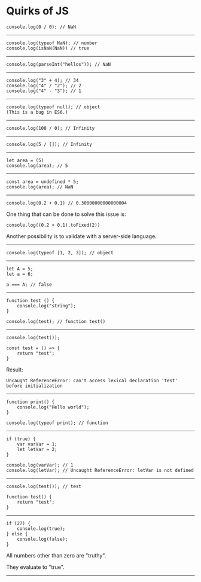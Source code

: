 # Quirks of JS

    console.log(0 / 0); // NaN

---

    console.log(typeof NaN); // number
    console.log(isNaN(NaN)) // true

---

    console.log(parseInt("hellos")); // NaN

---

    console.log("3" + 4); // 34
    console.log("4" / "2"); // 2
    console.log("4" - "3"); // 1

---

    console.log(typeof null); // object
    (This is a bug in ES6.)

---

    console.log(100 / 0); // Infinity

---

    console.log(5 / []); // Infinity

---

    let area = (5)
    console.log(area); // 5

---

    const area = undefined * 5;
    console.log(area); // NaN

---

    console.log(0.2 + 0.1) // 0.30000000000000004


One thing that can be done to solve this issue is:

    console.log((0.2 + 0.1).toFixed(2))

Another possibility is to validate with a server-side language.

---

    console.log(typeof [1, 2, 3]); // object

---


    let A = 5;
    let a = 6;

    a === A; // false

---

    function test () {
        console.log("string");
    }

    console.log(test); // function test()

---

    console.log(test());

    const test = () => {
        return "test";
    }

Result:

    Uncaught ReferenceError: can't access lexical declaration 'test' before initialization

---

    function print() {
        console.log("Hello world");
    }

    console.log(typeof print); // function

---

    if (true) {
        var varVar = 1;
        let letVar = 2;
    }

    console.log(varVar); // 1
    console.log(letVar); // Uncaught ReferenceError: letVar is not defined

---

    console.log(test()); // test

    function test() {
        return "test";
    }

---


    if (27) {
        console.log(true);
    } else {
        console.log(false);
    }

All numbers other than zero are "truthy".

They evaluate to "true".

---
